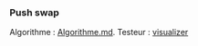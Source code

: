 ### Push swap

Algorithme : [Algorithme.md](https://github.com/Romain-ItAllDepends/Tronc-commun/edit/main/PUSH_SWAP/Algorithme.md).
Testeur : [visualizer](https://github.com/o-reo/push_swap_visualizer)
